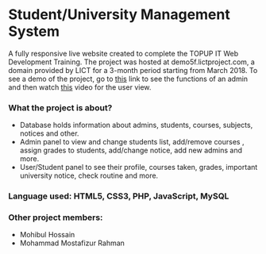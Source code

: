 # Student/University Management System
A fully responsive live website created to complete the TOPUP IT Web Development Training. The project was hosted at demo5f.lictproject.com, a domain provided by  LICT for a 3-month period starting from March 2018. To see a demo of the project, go to [this](https://youtu.be/GZ-s7MA6fEI) link to see the functions of an admin and then watch [this](https://youtu.be/b6oVCd2zHKQ) video for the user view.

### What the project is about?
- Database holds information about admins, students, courses, subjects, notices and other.
- Admin panel to view and change students list, add/remove courses , assign grades to students, add/change notice, add new admins and more.
- User/Student panel to see their profile, courses taken, grades, important university notice, check routine and more.

### Language used: HTML5, CSS3, PHP, JavaScript, MySQL

### Other project members:
- Mohibul Hossain
- Mohammad Mostafizur Rahman



